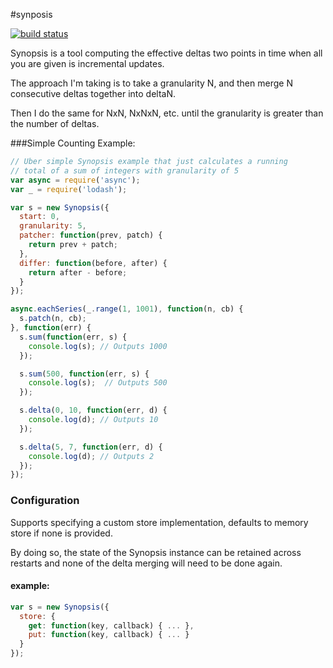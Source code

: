 #synposis

[![build status](https://secure.travis-ci.org/allain/node-synopsis.png)](http://travis-ci.org/allain/node-synopsis)

Synopsis is a tool computing the effective deltas two points in time when all you are given is incremental updates.

The approach I'm taking is to take a granularity N, and then merge N consecutive deltas together into deltaN.

Then I do the same for NxN, NxNxN, etc. until the granularity is greater than the number of deltas.

###Simple Counting Example:
``` js
// Uber simple Synopsis example that just calculates a running
// total of a sum of integers with granularity of 5
var async = require('async');
var _ = require('lodash');

var s = new Synopsis({
  start: 0,
  granularity: 5,
  patcher: function(prev, patch) {
    return prev + patch;
  },
  differ: function(before, after) {
    return after - before;
  }
});

async.eachSeries(_.range(1, 1001), function(n, cb) {
  s.patch(n, cb);
}, function(err) {
  s.sum(function(err, s) {
    console.log(s); // Outputs 1000
  });

  s.sum(500, function(err, s) {
    console.log(s);  // Outputs 500
  });

  s.delta(0, 10, function(err, d) {
    console.log(d); // Outputs 10
  });

  s.delta(5, 7, function(err, d) {
    console.log(d); // Outputs 2  
  });
});

```

### Configuration

Supports specifying a custom store implementation, defaults to memory store if none is provided.

By doing so, the state of the Synopsis instance can be retained across restarts and none of the delta merging will need to be done again.

#### example:
``` js
var s = new Synopsis({
  store: {
    get: function(key, callback) { ... },
    put: function(key, callback) { ... }
  }
});
```
